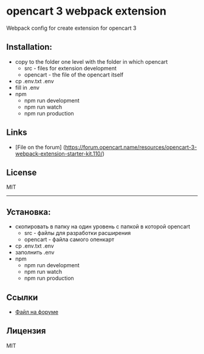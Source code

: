 # opencart 3 webpack extension
Webpack config for create extension for opencart 3

## Installation:
- copy to the folder one level with the folder in which opencart
     * src - files for extension development
     * opencart - the file of the opencart itself
- cp .env.txt .env
- fill in .env
- npm
     * npm run development
     * npm run watch
     * npm run production

## Links
* [File on the forum] (https://forum.opencart.name/resources/opencart-3-webpack-extension-starter-kit.110/)

## License
MIT

------

## Установка:
- скопировать в папку на один уровень с папкой в которой opencart
    * src - файлы для разработки расширения
    * opencart - файла самого опенкарт
- cp .env.txt .env
- заполнить .env
- npm
    * npm run development
    * npm run watch
    * npm run production

## Ссылки
* [Файл на форуме](https://forum.opencart.name/resources/opencart-3-webpack-extension-starter-kit.110/)

## Лицензия
MIT
